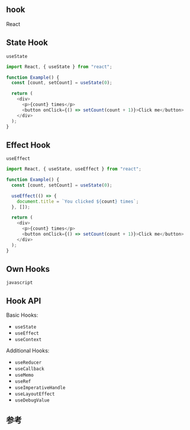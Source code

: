 ## hook

React

## State Hook

`useState`

```javascript
import React, { useState } from "react";

function Example() {
  const [count, setCount] = useState(0);

  return (
    <div>
      <p>{count} times</p>
      <button onClick={() => setCount(count + 1)}>Click me</button>
    </div>
  );
}
```

## Effect Hook

`useEffect`

```javascript
import React, { useState, useEffect } from "react";

function Example() {
  const [count, setCount] = useState(0);

  useEffect(() => {
    document.title = `You clicked ${count} times`;
  }, []);

  return (
    <div>
      <p>{count} times</p>
      <button onClick={() => setCount(count + 1)}>Click me</button>
    </div>
  );
}
```

## Own Hooks

`javascript`

## Hook API

Basic Hooks:

- `useState`
- `useEffect`
- `useContext`

Additional Hooks:

- `useReducer`
- `useCallback`
- `useMemo`
- `useRef`
- `useImperativeHandle`
- `useLayoutEffect`
- `useDebugValue`

## 参考
